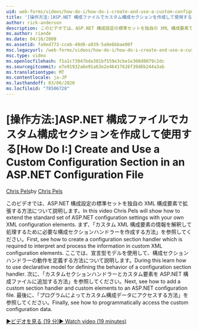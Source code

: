 ```yaml
---
uid: web-forms/videos/how-do-i/how-do-i-create-and-use-a-custom-configuration-section-in-an-aspnet-configuration-file
title: '[操作方法:]ASP.NET 構成ファイルでカスタム構成セクションを作成して使用する |Microsoft Docs'
author: rick-anderson
description: このビデオでは、ASP.NET 構成設定の標準セットを独自の XML 構成要素で拡張する方法について説明します。 まず、「方法」を参照してください。
ms.author: riande
ms.date: 04/16/2008
ms.assetid: fa9ed773-cceb-49d0-a939-5a9e6bbae00f
msc.legacyurl: /web-forms/videos/how-do-i/how-do-i-create-and-use-a-custom-configuration-section-in-an-aspnet-configuration-file
msc.type: video
ms.openlocfilehash: f1a1c73947bda381bf559e3cbe1e308d0079c2dc
ms.sourcegitcommit: e7e91932a6e91a63e2e46417626f39d6b244a3ab
ms.translationtype: MT
ms.contentlocale: ja-JP
ms.lasthandoff: 03/06/2020
ms.locfileid: "78506728"
---
```

# <a name="how-do-i-create-and-use-a-custom-configuration-section-in-an-aspnet-configuration-file"></a><span data-ttu-id="e31f1-104">[操作方法:]ASP.NET 構成ファイルでカスタム構成セクションを作成して使用する</span><span class="sxs-lookup"><span data-stu-id="e31f1-104">[How Do I:] Create and Use a Custom Configuration Section in an ASP.NET Configuration File</span></span>

<span data-ttu-id="e31f1-105">[Chris Pels](https://twitter.com/chrispels)</span><span class="sxs-lookup"><span data-stu-id="e31f1-105">by [Chris Pels](https://twitter.com/chrispels)</span></span>

<span data-ttu-id="e31f1-106">このビデオでは、ASP.NET 構成設定の標準セットを独自の XML 構成要素で拡張する方法について説明します。</span><span class="sxs-lookup"><span data-stu-id="e31f1-106">In this video Chris Pels will show how to extend the standard set of ASP.NET configuration settings with your own XML configuration elements.</span></span> <span data-ttu-id="e31f1-107">まず、「カスタム XML 構成要素の情報を解釈して処理するために必要な構成セクションハンドラーを作成する方法」を参照してください。</span><span class="sxs-lookup"><span data-stu-id="e31f1-107">First, see how to create a configuration section handler which is required to interpret and process the information in custom XML configuration elements.</span></span> <span data-ttu-id="e31f1-108">ここでは、宣言型モデルを使用して、構成セクションハンドラーの動作を定義する方法について説明します。</span><span class="sxs-lookup"><span data-stu-id="e31f1-108">During this learn how to use declarative model for defining the behavior of a configuration section handler.</span></span> <span data-ttu-id="e31f1-109">次に、「カスタムセクションハンドラーとカスタム要素を ASP.NET 構成ファイルに追加する方法」を参照してください。</span><span class="sxs-lookup"><span data-stu-id="e31f1-109">Next, see how to add a custom section handler and custom elements to an ASP.NET configuration file.</span></span> <span data-ttu-id="e31f1-110">最後に、「プログラムによってカスタム構成データにアクセスする方法」を参照してください。</span><span class="sxs-lookup"><span data-stu-id="e31f1-110">Finally, see how to programmatically access the custom configuration data.</span></span>

[<span data-ttu-id="e31f1-111">&#9654;ビデオを見る (19 分)</span><span class="sxs-lookup"><span data-stu-id="e31f1-111">&#9654; Watch video (19 minutes)</span></span>](https://channel9.msdn.com/Blogs/ASP-NET-Site-Videos/how-do-i-create-and-use-a-custom-configuration-section-in-an-aspnet-configuration-file)
